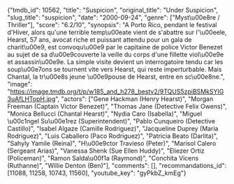 {"tmdb_id": 10562, "title": "Suspicion", "original_title": "Under Suspicion", "slug_title": "suspicion", "date": "2000-09-24", "genre": ["Myst\u00e8re / Thriller"], "score": "6.2/10", "synopsis": "A Porto Rico, pendant le festival d'Hiver, alors qu'une terrible temp\u00eate vient de s'abattre sur l'\u00eele, Hearst, 57 ans, avocat riche et puissant attendu pour un gala de charit\u00e9, est convoqu\u00e9 par le capitaine de police Victor Benezet au sujet de sa d\u00e9couverte la veille du corps d'une fillette viol\u00e9e et assassin\u00e9e. La simple visite devient un interrogatoire tendu car les soup\u00e7ons se tournent vite vers Hearst, qui reste imperturbable. Mais Chantal, la tr\u00e8s jeune \u00e9pouse de Hearst, entre en sc\u00e8ne.", "image": "https://image.tmdb.org/t/p/w185_and_h278_bestv2/9TQUS5zpiBSMkSYIG3uAfLHTopH.jpg", "actors": ["Gene Hackman (Henry Hearst)", "Morgan Freeman (Captain Victor Benezet)", "Thomas Jane (Detective Felix Owens)", "Monica Bellucci (Chantal Hearst)", "Nydia Caro (Isabella)", "Miguel \u00c1ngel Su\u00e1rez (Superintendent)", "Pablo Cunqueiro (Detective Castillo)", "Isabel Algaze (Camille Rodriguez)", "Jacqueline Duprey (Maria Rodriguez)", "Luis Caballero (Paco Rodriguez)", "Patricia Beato (Darlita)", "Sahyly Yamile (Reina)", "H\u00e9ctor Travieso (Peter)", "Marisol Calero (Sergeant Arias)", "Vanessa Shenk (Sue Ellen Huddy)", "Eliezer Ortiz (Policeman)", "Ramon Salda\u00f1a (Raymond)", "Conchita Vicens (Ruthanne)", "Willie Denton (Ben)"], "comments": [], "recommandations_id": [11088, 11258, 10743, 11560], "youtube_key": "gyPkbZ_kmEg"}